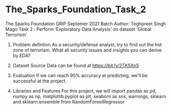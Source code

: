 # The_Sparks_Foundation_Task_2

The Sparks Foundation
GRIP Septemer 2021 Batch
Author: Teghpreet Singh Mago
Task 2 : Perform ‘Exploratory Data Analysis’ on dataset ‘Global Terrorism’
1. Problem defintion
As a security/defense analyst, try to find out the hot zone of terrorism. What all security issues and insights you can derive by EDA?

2. Dataset Source
Data can be found at https://bit.ly/2TK5Xn5

3. Evaluation
If we can reach 95% accuracy at predicting, we'll be successful at the project.

4. Libraries and Features
For this project, we will import pandas as pd, numpy as np, matplotlib.pyplot as plt, seaborn as sns, warnings, sklearn and sklearn.ensemble from RandomForestRegressor
